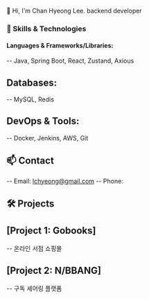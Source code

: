 👋 Hi, I'm Chan Hyeong Lee.
backend developer 

### 🚀 Skills & Technologies
#### Languages & Frameworks/Libraries:
-- Java, Spring Boot, React, Zustand, Axious

## Databases: 
-- MySQL, Redis
## DevOps & Tools:
-- Docker, Jenkins, AWS, Git

## 📫 Contact
-- Email: lchyeong@gmail.com
-- Phone: 

## 🛠️ Projects
## [Project 1: Gobooks]
-- 온라인 서점 쇼핑몰
## [Project 2: N/BBANG]
-- 구독 셰어링 플랫폼
